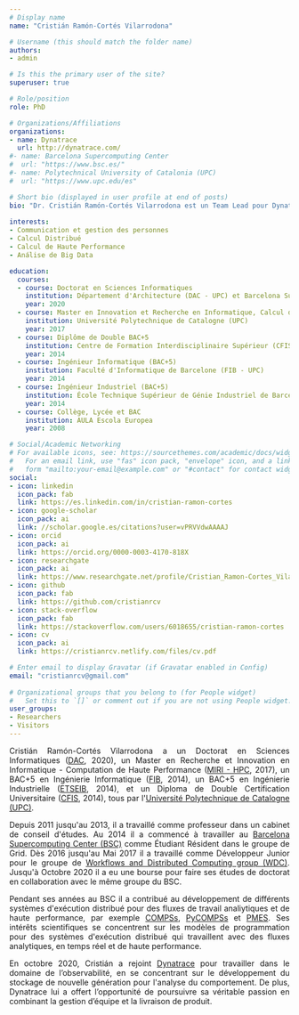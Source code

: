 ```yaml
---
# Display name
name: "Cristián Ramón-Cortés Vilarrodona"

# Username (this should match the folder name)
authors:
- admin

# Is this the primary user of the site?
superuser: true

# Role/position
role: PhD

# Organizations/Affiliations
organizations:
- name: Dynatrace
  url: http://dynatrace.com/
#- name: Barcelona Supercomputing Center
#  url: "https://www.bsc.es/"
#- name: Polytechnical University of Catalonia (UPC)
#  url: "https://www.upc.edu/es"

# Short bio (displayed in user profile at end of posts)
bio: "Dr. Cristián Ramón-Cortés Vilarrodona est un Team Lead pour Dynatrace." 
 
interests:   
- Communication et gestion des personnes
- Calcul Distribué
- Calcul de Haute Performance
- Análise de Big Data

education:
  courses:
  - course: Doctorat en Sciences Informatiques
    institution: Département d'Architecture (DAC - UPC) et Barcelona Supercomputing Center (BSC)
    year: 2020
  - course: Master en Innovation et Recherche en Informatique, Calcul de Haute Performance (MIRI - HPC)
    institution: Université Polytechnique de Catalogne (UPC)
    year: 2017
  - course: Diplôme de Double BAC+5
    institution: Centre de Formation Interdisciplinaire Supérieur (CFIS - UPC)
    year: 2014
  - course: Ingénieur Informatique (BAC+5)
    institution: Faculté d'Informatique de Barcelone (FIB - UPC)
    year: 2014
  - course: Ingénieur Industriel (BAC+5)
    institution: École Technique Supérieur de Génie Industriel de Barcelone (ETSEIB - UPC)
    year: 2014
  - course: Collège, Lycée et BAC
    institution: AULA Escola Europea
    year: 2008

# Social/Academic Networking
# For available icons, see: https://sourcethemes.com/academic/docs/widgets/#icons
#   For an email link, use "fas" icon pack, "envelope" icon, and a link in the
#   form "mailto:your-email@example.com" or "#contact" for contact widget.
social:
- icon: linkedin
  icon_pack: fab
  link: https://es.linkedin.com/in/cristian-ramon-cortes
- icon: google-scholar
  icon_pack: ai
  link: //scholar.google.es/citations?user=vPRVVdwAAAAJ
- icon: orcid
  icon_pack: ai
  link: https://orcid.org/0000-0003-4170-818X
- icon: researchgate
  icon_pack: ai
  link: https://www.researchgate.net/profile/Cristian_Ramon-Cortes_Vilarrodona
- icon: github
  icon_pack: fab
  link: https://github.com/cristianrcv
- icon: stack-overflow
  icon_pack: fab
  link: https://stackoverflow.com/users/6018655/cristian-ramon-cortes
- icon: cv
  icon_pack: ai
  link: https://cristianrcv.netlify.com/files/cv.pdf

# Enter email to display Gravatar (if Gravatar enabled in Config)
email: "cristianrcv@gmail.com"
  
# Organizational groups that you belong to (for People widget)
#   Set this to `[]` or comment out if you are not using People widget.  
user_groups:
- Researchers
- Visitors
---
```


<p align="justify">
Cristián Ramón-Cortés Vilarrodona a un Doctorat en Sciences Informatiques (<a href="http://www.ac.upc.edu/es" target="_blank">DAC</a>, 2020), un Master en Recherche et Innovation en Informatique - Computation de Haute Performance (<a href="https://masters.fib.upc.edu/masters/miri-high-performance-computing" target="_blank">MIRI - HPC</a>, 2017), un BAC+5 en Ingénierie Informatique (<a href="https://www.fib.upc.edu/" target="_blank">FIB</a>, 2014), un BAC+5 en Ingénierie Industrielle (<a href="https://etseib.upc.edu/ca" target="_blank">ETSEIB</a>, 2014), et un Diploma de Double Certification Universitaire (<a href="https://cfis.upc.edu/" target="_blank">CFIS</a>, 2014), tous par l'<a href="https://www.upc.edu/" target="_blank">Université Polytechnique de Catalogne (UPC)</a>.
</p>

<p align="justify">
Depuis 2011 jusqu'au 2013, il a travaillé comme professeur dans un cabinet de conseil d'études. Au 2014 il a commencé à travailler au <a href="https://www.bsc.es/" target="_blank">Barcelona Supercomputing Center (BSC)</a> comme Étudiant Résident dans le groupe de Grid. Dès 2016 jusqu'au Mai 2017 il a travaillé comme Développeur Junior pour le groupe de <a href="https://www.bsc.es/discover-bsc/organisation/scientific-structure/workflows-and-distributed-computing" target="_blank">Workflows and Distributed Computing group (WDC)</a>. Jusqu'à Octobre 2020 il a eu une bourse pour faire ses études de doctorat en collaboration avec le même groupe du BSC.
</p>

<p align="justify">
Pendant ses années au BSC il a contribué au développement de différents systèmes d'exécution distribué pour des fluxes de travail analiytiques et de haute performance, par exemple <a href="http://compss.bsc.es" target="_blank">COMPSs</a>, <a href="http://compss.bsc.es" target="_blank">PyCOMPSs</a> et <a href="https://www.bsc.es/research-and-development/software-and-apps/software-list/pmes" target="_blank">PMES</a>. Ses intérêts scientifiques se concentrent sur les modèles de programmation pour des systèmes d'exécution distribué qui travaillent avec des fluxes analytiques, en temps réel et de haute performance. 
</p>

<p align="justify">
En octobre 2020, Cristián a rejoint <a href="https://dynatrace.com/" target="_blank">Dynatrace</a> pour travailler dans le domaine de l’observabilité, en se concentrant sur le développement du stockage de nouvelle génération pour l'analyse du comportement. De plus, Dynatrace lui a offert l’opportunité de poursuivre sa véritable passion en combinant la gestion d’équipe et la livraison de produit.
</p>